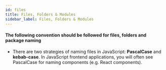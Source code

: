 ```yaml
---
id: files
title: Files, Folders & Modules
sidebar_label: Files, Folders & Modules
---
```


#### The following convention should be followed for files, folders and package naming

* There are two strategies of naming files in JavaScript: **PascalCase** and **kebab-case**. In JavaScript frontend applications, you will often see PascalCase for naming components (e.g. React components).
  <!--Javasript-->
  